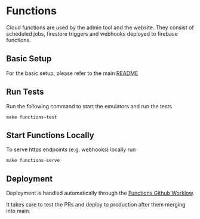 # Functions

Cloud functions are used by the admin tool and the website. They consist
of scheduled jobs, firestore triggers and webhooks deployed to firebase
functions.

## Basic Setup

For the basic setup, please refer to the main [README](../README.md)

## Run Tests

Run the following command to start the emulators and run the tests

```
make functions-test
```

## Start Functions Locally

To serve https endpoints (e.g. webhooks) locally run

```shell
make functions-serve
```

## Deployment

Deployment is handled automatically through the
[Functions Github Worklow](../.github/workflows/functions.yml).

It takes care to test the PRs and deploy to production after them
merging into main.

